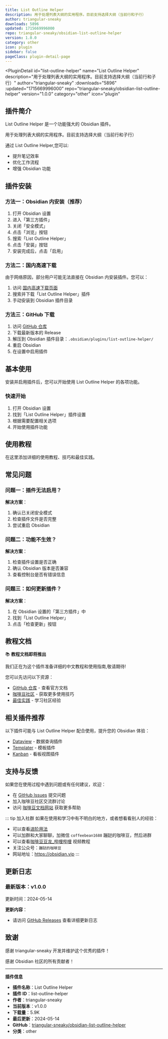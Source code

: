 ```yaml
---
title: List Outline Helper
description: 用于处理列表大纲的实用程序。目前支持选择大纲（当前行和子行）
author: triangular-sneaky
downloads: 5896
updated: 1715669996000
repo: triangular-sneaky/obsidian-list-outline-helper
version: 1.0.0
category: other
icon: plugin
sidebar: false
pageClass: plugin-detail-page
---
```


<PluginDetail
  id="list-outline-helper"
  name="List Outline Helper"
  description="用于处理列表大纲的实用程序。目前支持选择大纲（当前行和子行）"
  author="triangular-sneaky"
  :downloads="5896"
  :updated="1715669996000"
  repo="triangular-sneaky/obsidian-list-outline-helper"
  version="1.0.0"
  category="other"
  icon="plugin"
>

<!-- AUTO_GENERATED_START -->
## 插件简介

List Outline Helper 是一个功能强大的 Obsidian 插件。

用于处理列表大纲的实用程序。目前支持选择大纲（当前行和子行）

通过 List Outline Helper,您可以:

- 提升笔记效率
- 优化工作流程
- 增强 Obsidian 功能

<!-- AUTO_GENERATED_END -->

<!-- AUTO_GENERATED_START -->
## 插件安装

### 方法一：Obsidian 内安装（推荐）

1. 打开 Obsidian 设置
2. 进入「第三方插件」
3. 关闭「安全模式」
4. 点击「浏览」按钮
5. 搜索「List Outline Helper」
6. 点击「安装」按钮
7. 安装完成后，点击「启用」

### 方法二：国内高速下载

由于网络原因，部分用户可能无法直接在 Obsidian 内安装插件。您可以：

1. 访问 [国内高速下载页面](/zh/documentation/obsidian-plugins-download.html)
2. 搜索并下载「List Outline Helper」插件
3. 手动安装到 Obsidian 插件目录

### 方法三：GitHub 下载

1. 访问 [GitHub 仓库](https://github.com/triangular-sneaky/obsidian-list-outline-helper)
2. 下载最新版本的 Release
3. 解压到 Obsidian 插件目录：`.obsidian/plugins/list-outline-helper/`
4. 重启 Obsidian
5. 在设置中启用插件

## 基本使用

安装并启用插件后，您可以开始使用 List Outline Helper 的各项功能。

### 快速开始

1. 打开 Obsidian 设置
2. 找到「List Outline Helper」插件设置
3. 根据需要配置相关选项
4. 开始使用插件功能

<!-- AUTO_GENERATED_END -->

<!-- CUSTOM_CONTENT_START:tutorial -->
## 使用教程

在这里添加详细的使用教程、技巧和最佳实践。

<!-- CUSTOM_CONTENT_END:tutorial -->

<!-- SHARED_CONTENT_START -->
## 常见问题

### 问题一：插件无法启用？

**解决方案**：
1. 确认已关闭安全模式
2. 检查插件文件是否完整
3. 尝试重启 Obsidian

### 问题二：功能不生效？

**解决方案**：
1. 检查插件设置是否正确
2. 确认 Obsidian 版本是否兼容
3. 查看控制台是否有错误信息

### 问题三：如何更新插件？

**解决方案**：
1. 在 Obsidian 设置的「第三方插件」中
2. 找到「List Outline Helper」
3. 点击「检查更新」按钮

## 教程文档

📚 **教程文档即将推出**

我们正在为这个插件准备详细的中文教程和使用指南,敬请期待!

您可以先访问以下资源：
- [GitHub 仓库](https://github.com/triangular-sneaky/obsidian-list-outline-helper) - 查看官方文档
- [咖啡豆社区](/zh/bases/) - 获取更多使用技巧
- [最佳实践](/zh/best-practices/) - 学习社区经验

## 相关插件推荐

以下插件可能与 List Outline Helper 配合使用，提升您的 Obsidian 体验：

- [Dataview](/zh/plugins/dataview.html) - 数据查询插件
- [Templater](/zh/plugins/templater-obsidian.html) - 模板插件
- [Kanban](/zh/plugins/obsidian-kanban.html) - 看板视图插件

## 支持与反馈

如果您在使用过程中遇到问题或有任何建议，欢迎：

- 在 [GitHub Issues](https://github.com/triangular-sneaky/obsidian-list-outline-helper/issues) 提交问题
- 加入咖啡豆社区交流群讨论
- 访问 [咖啡豆文档网站](https://obsidian.vip) 获取更多帮助

::: tip 加入社群
如果在使用和学习中有不明白的地方，或者想看看别人的经验：
- 可以查看[进阶用法](/zh/advanced)
- 可以加群和大家聊聊，加微信 `coffeebean1688` 蹦跶的咖啡豆，然后进群
- 可以查看[咖啡豆豆龙_哔哩哔哩](https://space.bilibili.com/618777356) 视频教程
- 关注公众号：`蹦跶的咖啡豆`
- 网站地址：https://obsidian.vip
:::
<!-- SHARED_CONTENT_END -->

<!-- AUTO_GENERATED_START -->
## 更新日志

### 最新版本：v1.0.0

更新时间：2024-05-14

**更新内容**：
- 请访问 [GitHub Releases](https://github.com/triangular-sneaky/obsidian-list-outline-helper/releases) 查看详细更新日志

## 致谢

感谢 triangular-sneaky 开发并维护这个优秀的插件！

感谢 Obsidian 社区的所有贡献者！

---

**插件信息**
- **插件名称**：List Outline Helper
- **插件 ID**：list-outline-helper
- **作者**：triangular-sneaky
- **当前版本**：v1.0.0
- **下载量**：5.9K
- **最后更新**：2024-05-14
- **GitHub**：[triangular-sneaky/obsidian-list-outline-helper](https://github.com/triangular-sneaky/obsidian-list-outline-helper)
- **分类**：other
<!-- AUTO_GENERATED_END -->

</PluginDetail>

